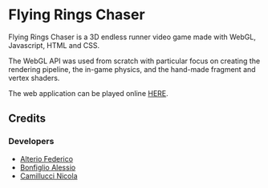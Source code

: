 # Flying Rings Chaser

Flying Rings Chaser is a 3D endless runner video game made with WebGL, Javascript, HTML and CSS.

The WebGL API was used from scratch with particular focus on creating the rendering pipeline, the in-game physics, and the hand-made fragment and vertex shaders.

The web application can be played online [HERE](https://flyingringschaser.herokuapp.com/).

## Credits

### Developers

* [Alterio Federico](https://github.com/fedeAlterio)
* [Bonfiglio Alessio](https://github.com/alessiobonfiglio)
* [Camillucci Nicola](https://github.com/Camillucci)
